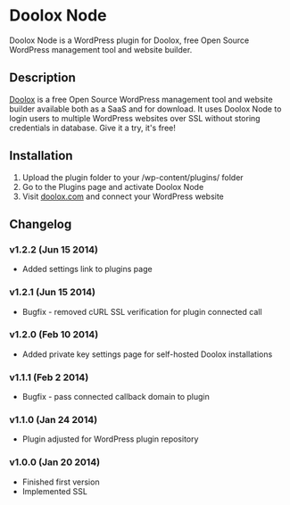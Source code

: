 Doolox Node
===========

Doolox Node is a WordPress plugin for Doolox, free Open Source WordPress management tool and website builder.

## Description ##
[Doolox](https://www.doolox.com/) is a free Open Source WordPress management tool and website builder available both as a SaaS and for download. It uses Doolox Node to login users to multiple WordPress websites over SSL without storing credentials in database. Give it a try, it's free!

## Installation ##
1. Upload the plugin folder to your /wp-content/plugins/ folder
2. Go to the Plugins page and activate Doolox Node
3. Visit [doolox.com](https://www.doolox.com/) and connect your WordPress website

## Changelog ##
### v1.2.2 (Jun 15 2014) ###
* Added settings link to plugins page

### v1.2.1 (Jun 15 2014) ###
* Bugfix - removed cURL SSL verification for plugin connected call

### v1.2.0 (Feb 10 2014) ###
* Added private key settings page for self-hosted Doolox installations

### v1.1.1 (Feb 2 2014) ###
* Bugfix - pass connected callback domain to plugin

### v1.1.0 (Jan 24 2014) ###
* Plugin adjusted for WordPress plugin repository

### v1.0.0 (Jan 20 2014) ###
* Finished first version
* Implemented SSL